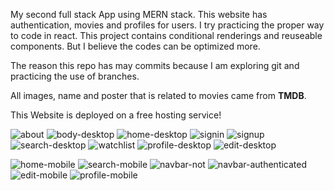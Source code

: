 My second full stack App using MERN stack. This website has authentication, movies and profiles for users.  I try practicing the proper way to code in react. This project contains conditional renderings and reuseable components. But I believe the codes can be optimized more.


The reason this repo has may commits because I am exploring git and practicing the use of branches.


All images, name and poster that is related to movies came from **TMDB**.

This Website is deployed on a free hosting service!

![about](https://github.com/Jerome-study/movie-app-v2/assets/119875460/c0edbc69-6561-4e33-bd9f-282b26e079d2)
![body-desktop](https://github.com/Jerome-study/movie-app-v2/assets/119875460/255ecf42-f181-49fa-985f-f8deaae76378)
![home-desktop](https://github.com/Jerome-study/movie-app-v2/assets/119875460/aab40844-dd7c-4c22-8499-bfd106326998)
![signin](https://github.com/Jerome-study/movie-app-v2/assets/119875460/0005b477-58ca-4ae0-af55-4e651eb74332)
![signup](https://github.com/Jerome-study/movie-app-v2/assets/119875460/deed80ff-91e4-4de0-bc41-bd1d9ef0773f)
![search-desktop](https://github.com/Jerome-study/movie-app-v2/assets/119875460/d65003a8-094f-49cc-8e3c-dd36bfc5bc7e)
![watchlist](https://github.com/Jerome-study/movie-app-v2/assets/119875460/3a74c08f-f316-4137-871a-469d4f80a5ee)
![profile-desktop](https://github.com/Jerome-study/movie-app-v2/assets/119875460/7abd523d-4a1f-43f3-9080-ecaf996d921b)
![edit-desktop](https://github.com/Jerome-study/movie-app-v2/assets/119875460/6af82595-4b3b-4b53-ab43-c9d83fd33d37)







![home-mobile](https://github.com/Jerome-study/movie-app-v2/assets/119875460/9dbfda40-72f2-4027-a2ca-ed3f785a5740)
![search-mobile](https://github.com/Jerome-study/movie-app-v2/assets/119875460/85cd2218-399e-4434-86fd-6c8b2d888672)
![navbar-not](https://github.com/Jerome-study/movie-app-v2/assets/119875460/0a78d97c-cf93-404d-94c9-a8e76f7b89e5)
![navbar-authenticated](https://github.com/Jerome-study/movie-app-v2/assets/119875460/64a5384b-a8c2-4ceb-9db9-271424a5bf52)
![edit-mobile](https://github.com/Jerome-study/movie-app-v2/assets/119875460/27f05c92-6b3e-43d9-b94d-9466635f3cb7)
![profile-mobile](https://github.com/Jerome-study/movie-app-v2/assets/119875460/3c0ae9fc-1fff-4a66-aef8-707df0867c2c)

